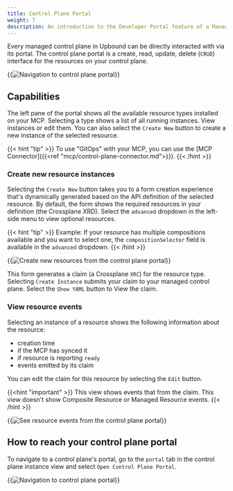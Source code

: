 ```yaml
---
title: Control Plane Portal
weight: 7
description: An introduction to the Developer Portal feature of a Managed Control Plane
---
```


Every managed control plane in Upbound can be directly interacted with via its portal. The control plane portal is a create, read, update, delete (`CRUD`) interface for the resources on your control plane.

{{<img src="all-spaces/spaces/images/ctp-portal.png" alt="Navigation to control plane portal" lightbox="true">}}

## Capabilities

The left pane of the portal shows all the available resource types installed on your MCP. Selecting a type shows a list of all running instances. View instances or edit them. You can also select the `Create New` button to create a new instance of the selected resource.

{{< hint "tip" >}}
To use "GitOps" with your MCP, you can use the [MCP Connector]({{<ref "mcp/control-plane-connector.md">}}).
{{< /hint >}}

### Create new resource instances

Selecting the `Create New` button takes you to a form creation experience that's dynamically generated based on the API definition of the selected resource. By default, the form shows the required resources in your definition (the Crossplane XRD). Select the `advanced` dropdown in the left-side menu to view optional resources.

{{< hint "tip" >}}
Example: If your resource has multiple compositions available and you want to select one, the `compositionSelector` field is available in the `advanced` dropdown.
{{< /hint >}}

{{<img src="all-spaces/spaces/images/portal-create.png" alt="Create new resources from the control plane portal"  lightbox="true">}}

This form generates a claim (a Crossplane `XRC`) for the resource type. Selecting `Create Instance` submits your claim to your managed control plane. Select the `Show YAML` button to View the claim.

### View resource events

Selecting an instance of a resource shows the following information about the resource:
 - creation time
 - if the MCP has synced it
 - if resource is reporting `ready`
 - events emitted by its claim

You can edit the claim for this resource by selecting the `Edit` button.

{{<hint "important" >}}
This view shows events that from the claim. This view doesn't show Composite Resource or Managed Resource events.
{{< /hint >}}

{{<img src="all-spaces/spaces/images/portal-events.png" alt="See resource events from the control plane portal" size="large" lightbox="true">}}

## How to reach your control plane portal

To navigate to a control plane's portal, go to the `portal` tab in the control plane instance view and select `Open Control Plane Portal`.

{{<img src="all-spaces/spaces/images/ctp-portal-link.png" alt="Navigation to control plane portal" lightbox="true">}}